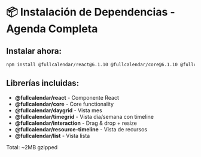 # 📦 Instalación de Dependencias - Agenda Completa

## Instalar ahora:

```bash
npm install @fullcalendar/react@6.1.10 @fullcalendar/core@6.1.10 @fullcalendar/daygrid@6.1.10 @fullcalendar/timegrid@6.1.10 @fullcalendar/interaction@6.1.10 @fullcalendar/resource-timeline@6.1.10 @fullcalendar/list@6.1.10
```

## Librerías incluidas:

- **@fullcalendar/react** - Componente React
- **@fullcalendar/core** - Core functionality
- **@fullcalendar/daygrid** - Vista mes
- **@fullcalendar/timegrid** - Vista día/semana con timeline
- **@fullcalendar/interaction** - Drag & drop + resize
- **@fullcalendar/resource-timeline** - Vista de recursos
- **@fullcalendar/list** - Vista lista

Total: ~2MB gzipped
